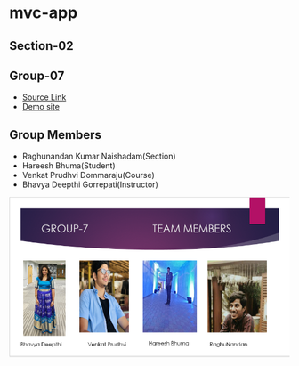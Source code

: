 # mvc-app

## Section-02

## Group-07

- [Source Link](https://github.com/RaghunandanKumar/mvc-app)
- [Demo site](https://mvc-app-group07.herokuapp.com/)

## Group Members
- Raghunandan Kumar Naishadam(Section)
- Hareesh Bhuma(Student)
- Venkat Prudhvi Dommaraju(Course)
- Bhavya Deepthi Gorrepati(Instructor)

![Team Slide](Group.PNG)


